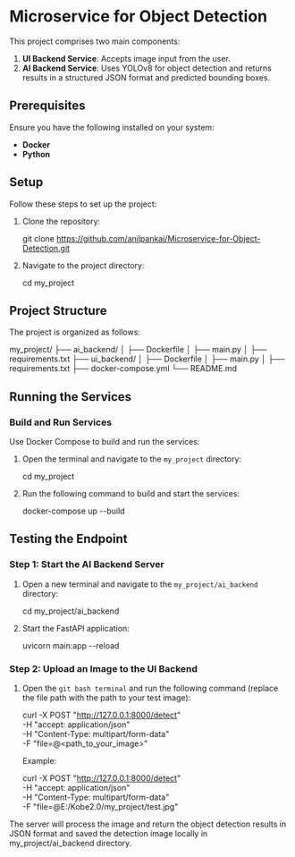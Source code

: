 # Microservice for Object Detection

This project comprises two main components:

1. **UI Backend Service**: Accepts image input from the user.
2. **AI Backend Service**: Uses YOLOv8 for object detection and returns results in a structured JSON format and predicted bounding boxes.



## Prerequisites

Ensure you have the following installed on your system:

- **Docker**
- **Python**


## Setup

Follow these steps to set up the project:

1. Clone the repository:
   
   git clone https://github.com/anilpankaj/Microservice-for-Object-Detection.git
   
2. Navigate to the project directory:
   
   cd my_project
   

## Project Structure

The project is organized as follows:

my_project/
├── ai_backend/
│   ├── Dockerfile
│   ├── main.py
│   ├── requirements.txt
├── ui_backend/
│   ├── Dockerfile
│   ├── main.py
│   ├── requirements.txt
├── docker-compose.yml
└── README.md


## Running the Services

### Build and Run Services

Use Docker Compose to build and run the services:

1. Open the terminal and navigate to the `my_project` directory:
   
   cd my_project

2. Run the following command to build and start the services:
   
   docker-compose up --build
   


## Testing the Endpoint

### Step 1: Start the AI Backend Server

1. Open a new terminal and navigate to the `my_project/ai_backend` directory:
   
   cd my_project/ai_backend
   
2. Start the FastAPI application:
   
   uvicorn main:app --reload
   

### Step 2: Upload an Image to the UI Backend

1. Open the `git bash terminal` and run the following command (replace the file path with the path to your test image):
   
   curl -X POST "http://127.0.0.1:8000/detect" \
        -H "accept: application/json" \
        -H "Content-Type: multipart/form-data" \
        -F "file=@<path_to_your_image>"
   
   Example:

   curl -X POST "http://127.0.0.1:8000/detect" \
        -H "accept: application/json" \
        -H "Content-Type: multipart/form-data" \
        -F "file=@E:/Kobe2.0/my_project/test.jpg"

The server will process the image and return the object detection results in JSON format and saved the detection image locally in my_project/ai_backend directory.
